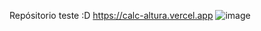 Repósitorio teste :D
https://calc-altura.vercel.app
![image](https://github.com/upatrick/calcAltura/assets/52748492/782aa96c-b38a-4bfe-beea-f912e071402e)
